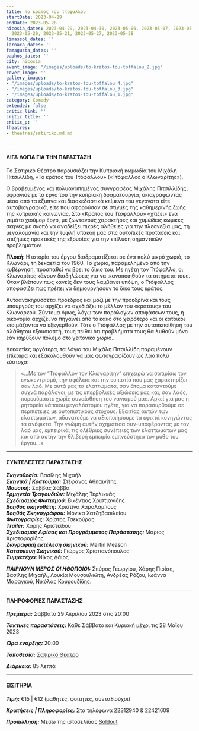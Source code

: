 ```yaml
---
title: το κρατος του ττοφαλλου
startDate: 2023-04-29
endDate: 2023-05-28
nicosia_dates: 2023-04-29, 2023-04-30, 2023-05-06, 2023-05-07, 2023-05-13, 2023-05-14,
  2023-05-20, 2023-05-21, 2023-05-27, 2023-05-28
limassol_dates: ''
larnaca_dates: ''
famagusta_dates: ''
paphos_dates: ''
city: nicosia
event_image: "/images/uploads/to-kratos-tou-toffalou_2.jpg"
cover_image: ''
gallery_images:
- "/images/uploads/to-kratos-tou-toffalou_4.jpg"
- "/images/uploads/to-kratos-tou-toffalou_3.jpg"
- "/images/uploads/to-kratos-tou-toffalou_1.jpg"
category: Comedy
extended: false
critic_link: ''
critic_title: ''
critic_p: ''
theatres:
- theatres/satiriko.md.md

---
```

#### ΛΙΓΑ ΛΟΓΙΑ ΓΙΑ ΤΗΝ ΠΑΡΑΣΤΑΣΗ

Tο Σατιρικό Θέατρο παρουσιάζει την Κυπριακή κωμωδία του Μιχάλη Πιτσιλλίδη, «Το κράτος του Ττόφαλλου» («Ττόφαλλος ο Κλωναρίτης»),

Ο βραβευμένος και πολυαγαπημένος συγγραφέας Μιχάλης Πιτσιλλίδης, σφράγισε με το έργο του την κυπριακή δραματουργία, σκιαγραφώντας μέσα από τα έξυπνα και διασκεδαστικά κείμενα του γεγονότα είτε αυτοβιογραφικά, είτε που αφορούσαν σε στιγμές της καθημερινής ζωής της κυπριακής κοινωνίας. Στο «Κράτος του Ττόφαλλου» «χτίζει» ένα γεμάτο χιούμορ έργο, με ζωντανούς χαρακτήρες και χυμώδεις κωμικές σκηνές με σκοπό να αναδείξει πικρές αλήθειες για την πλεονεξία μας, τη μεγαλομανία και την τυφλή υπακοή μας στις ουτοπικές προτάσεις και επιζήμιες πρακτικές της εξουσίας για την επίλυση σημαντικών προβλημάτων.

**Πλοκή**: Η ιστορία του έργου διαδραματίζεται σε ένα πολύ μικρό χωριό, το Κλωνάρι, τη δεκαετία του 1960. Το χωριό, παραμελημένο από την κυβέρνηση, προσπαθεί να βρει το δίκιο του. Με ηγέτη τον Ττόφαλλο, οι Κλωναρίτες κάνουν διαδηλώσεις για να ικανοποιηθούν τα αιτήματα τους. Όταν βλέπουν πως κανείς δεν τους λαμβάνει υπόψη, ο Ττόφαλλος αποφασίζει πως πρέπει να δημιουργήσουν το δικό τους κράτος.

Αυτοανακηρύσσεται πρόεδρος και μαζί με την προεδρίνα και τους υπουργούς του αρχίζει να σχεδιάζει το μέλλον του «κράτους» του Κλωναρκού. Σύντομα όμως, λόγω των παράλογων αποφάσεων τους, η οικονομία αρχίζει να πηγαίνει από το κακό στο χειρότερο και οι κάτοικοι ετοιμάζονται να εξεγερθούν. Τότε ο Ττόφαλλος με την αυτοπεποίθηση του αλάθητου εξουσιαστή, τους πείθει ότι προβλήματά τους θα λυθούν μόνο εάν κηρύξουν πόλεμο στο γειτονικό χωριό...

Δεκαετίες αργότερα, τα λόγια του Μιχάλη Πιτσιλλίδη παραμένουν επίκαιρα και εξακολουθούν να μας φωτογραφίζουν ως λαό πολύ εύστοχα:

> «...Με τον “Ττοφαλλον τον Κλωναρίτην” επιχειρώ να σατιρίσω τον εγωκεντρισμό, την αφέλεια και την ευπιστία που μας χαρακτηρίζει σαν λαό. Με αυτά μας τα ελαττώματα, σαν άτομα καταντούμε συχνά παράλογοι, με τις υπερβολικές αξιώσεις μας και, σαν λαός, πορευόμαστε χωρίς συναίσθηση του νανισμού μας. Αρκεί για μας η ρητορεία κάποιου μεγαλόστομου ηγέτη, για να παρασυρθούμε σε περιπέτειες με ουτοπιστικούς στόχους. Εξαιτίας αυτών των ελαττωμάτων, αδυνατούμε να αξιοποιήσουμε τα εφικτά κυνηγώντας τα ανέφικτα. Την γνώμη αυτήν σχημάτισα συν-υποφέροντας με τον λαό μας, εμπειρικά, τις ολέθριες συνέπειες των ελαττωμάτων μας και από αυτήν την θλιβερή εμπειρία εμπνεύστηκα τον μύθο του έργου...»

***

#### ΣΥΝΤΕΛΕΣΤΕΣ ΠΑΡΑΣΤΑΣΗΣ

**_Σκηνοθεσία:_** Βασίλης Μιχαήλ  
**_Σκηνικά | Κοστούμια:_** Στέφανος Αθηαινίτης  
**_Μουσική:_** Σάββας Σάββα  
**_Ερμηνεία Τραγουδιών:_** Μιχάλης Τερλικκάς  
**_Σχεδιασμός Φωτισμού:_** Βικέντιος Χριστιανίδης  
**_Βοηθός σκηνοθέτη:_** Χριστίνα Χαραλάμπους  
**_Βοηθός Σκηνογράφου:_** Μόνικα Χατζηβασιλείου  
**_Φωτογραφίες:_** Χρίστος Τσεκούρας  
**_Τrailer:_** Χάρης Αριστείδου  
**_Σχεδιασμός Αφίσας και Προγράμματος Παράστασης:_** Μάριος Χριστοφορίδης  
**_Ζωγραφική εκτέλεση σκηνικού:_** Martin Meason  
**_Κατασκευή Σκηνικού:_** Γιώργος Χριστιανόπουλος  
**_Συμμετέχει_**: Νίκος Δάιος

**_ΠΑΙΡΝΟΥΝ ΜΕΡΟΣ ΟΙ ΗΘΟΠΟΙΟΙ:_** Σπύρος Γεωργίου, Χάρης Πισίας, Βασίλης Μιχαήλ, Λουκία Μουσουλιώτη, Ανδρέας Ρόζου, Ιωάννα Μαραγκού, Νικόλας Κουρουζίδης.

***

#### ΠΛΗΡΟΦΟΡΙΕΣ ΠΑΡΑΣΤΑΣΗΣ

**_Πρεμιέρα:_** Σάββατο 29 Απριλίου 2023 στις 20:00

**_Τακτικές παραστάσεις:_** Καθε Σάββατο και Κυριακή μέχρι τις 28 Μαΐου 2023

**_Ώρα έναρξης:_** 20:00

**_Τοποθεσία:_** [Σατιρικό Θέατρο](?#map)

**_Διάρκεια:_** 85 λεπτά

***

#### ΕΙΣΙΤΗΡΙΑ

**_Τιμή_:** €15 | €12 (μαθητές, φοιτητές, συνταξιούχοι)

**_Κρατήσεις | Πληροφορίες:_** Στα τηλέφωνα 22312940 & 22421609

**_Προπώληση:_** Μέσω της ιστοσελίδας [Soldout](https://www.soldoutticketbox.com/to-kratos-tou-ttofallou-satiriko-2023/?lang=en)